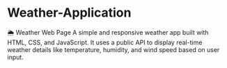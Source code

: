 # Weather-Application
🌦️ Weather Web Page A simple and responsive weather app built with HTML, CSS, and JavaScript. It uses a public API to display real-time weather details like temperature, humidity, and wind speed based on user input.
